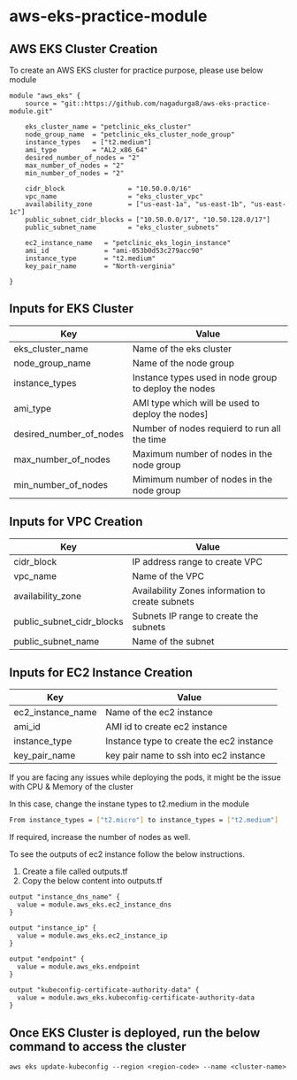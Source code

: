 # aws-eks-practice-module

## AWS EKS Cluster Creation

To create an AWS EKS cluster for practice purpose, please use below module

```hcl
module "aws_eks" {
    source = "git::https://github.com/nagadurga8/aws-eks-practice-module.git"

    eks_cluster_name = "petclinic_eks_cluster"
    node_group_name  = "petclinic_eks_cluster_node_group"
    instance_types   = ["t2.medium"]
    ami_type         = "AL2_x86_64"
    desired_number_of_nodes = "2"
    max_number_of_nodes = "2"
    min_number_of_nodes = "2"

    cidr_block                = "10.50.0.0/16"
    vpc_name                  = "eks_cluster_vpc"
    availability_zone         = ["us-east-1a", "us-east-1b", "us-east-1c"]
    public_subnet_cidr_blocks = ["10.50.0.0/17", "10.50.128.0/17"]
    public_subnet_name        = "eks_cluster_subnets"

    ec2_instance_name   = "petclinic_eks_login_instance"
    ami_id              = "ami-053b0d53c279acc90"
    instance_type       = "t2.medium"
    key_pair_name       = "North-verginia"

}
```
## Inputs for EKS Cluster

| Key | Value |
| ------ | ------ |
| eks_cluster_name | Name of the eks cluster |
| node_group_name | Name of the node group |
| instance_types | Instance types used in node group to deploy the nodes |
| ami_type | AMI type which will be used to deploy the nodes] |
| desired_number_of_nodes | Number of nodes requierd to run all the time |
| max_number_of_nodes | Maximum number of nodes in the node group |
| min_number_of_nodes | Mimimum number of nodes in the node group |

## Inputs for VPC Creation

| Key | Value |
| ------ | ------ |
| cidr_block | IP address range to create VPC |
| vpc_name | Name of the VPC |
| availability_zone | Availability Zones information to create subnets |
| public_subnet_cidr_blocks | Subnets IP range to create the subnets |
| public_subnet_name | Name of the subnet |

## Inputs for EC2 Instance Creation

| Key | Value |
| ------ | ------ |
| ec2_instance_name | Name of the ec2 instance |
| ami_id | AMI id to create ec2 instance |
| instance_type | Instance type to create the ec2 instance |
| key_pair_name | key pair name to ssh into ec2 instance |


If you are facing any issues while deploying the pods, it might be the issue with CPU & Memory of the cluster

In this case, change the instane types to t2.medium in the module

```sh
From instance_types = ["t2.micro"] to instance_types = ["t2.medium"]
```

If required, increase the number of nodes as well.


To see the outputs of ec2 instance follow the below instructions.

1. Create a file called outputs.tf
2. Copy the below content into outputs.tf

```hcl
output "instance_dns_name" {
  value = module.aws_eks.ec2_instance_dns
}

output "instance_ip" {
  value = module.aws_eks.ec2_instance_ip
}

output "endpoint" {
  value = module.aws_eks.endpoint
}

output "kubeconfig-certificate-authority-data" {
  value = module.aws_eks.kubeconfig-certificate-authority-data
}
```
## Once EKS Cluster is deployed, run the below command to access the cluster

```hcl
aws eks update-kubeconfig --region <region-code> --name <cluster-name>
```

